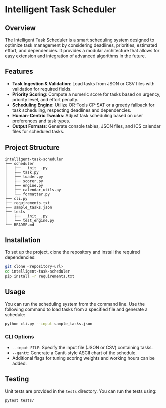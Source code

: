 # Intelligent Task Scheduler

## Overview
The Intelligent Task Scheduler is a smart scheduling system designed to optimize task management by considering deadlines, priorities, estimated effort, and dependencies. It provides a modular architecture that allows for easy extension and integration of advanced algorithms in the future.

## Features
- **Task Ingestion & Validation**: Load tasks from JSON or CSV files with validation for required fields.
- **Priority Scoring**: Compute a numeric score for tasks based on urgency, priority level, and effort penalty.
- **Scheduling Engine**: Utilize OR-Tools CP-SAT or a greedy fallback for task scheduling, respecting deadlines and dependencies.
- **Human-Centric Tweaks**: Adjust task scheduling based on user preferences and task types.
- **Output Formats**: Generate console tables, JSON files, and ICS calendar files for scheduled tasks.

## Project Structure
```
intelligent-task-scheduler
├── scheduler
│   ├── __init__.py
│   ├── task.py
│   ├── loader.py
│   ├── scorer.py
│   ├── engine.py
│   ├── calendar_utils.py
│   └── formatter.py
├── cli.py
├── requirements.txt
├── sample_tasks.json
├── tests
│   ├── __init__.py
│   └── test_engine.py
└── README.md
```

## Installation
To set up the project, clone the repository and install the required dependencies:

```bash
git clone <repository-url>
cd intelligent-task-scheduler
pip install -r requirements.txt
```

## Usage
You can run the scheduling system from the command line. Use the following command to load tasks from a specified file and generate a schedule:

```bash
python cli.py --input sample_tasks.json
```

### CLI Options
- `--input FILE`: Specify the input file (JSON or CSV) containing tasks.
- `--gantt`: Generate a Gantt-style ASCII chart of the schedule.
- Additional flags for tuning scoring weights and working hours can be added.

## Testing
Unit tests are provided in the `tests` directory. You can run the tests using:

```bash
pytest tests/
```
